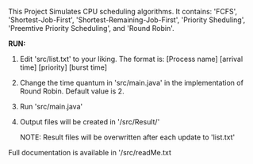 This Project Simulates CPU scheduling algorithms. It contains: 'FCFS', 'Shortest-Job-First', 'Shortest-Remaining-Job-First', 'Priority Sheduling', 'Preemtive Priority Scheduling', and 'Round Robin'.




**RUN:**
1. Edit 'src/list.txt' to your liking. The format is:
   [Process name] [arrival time] [priority] [burst time]

2. Change the time quantum in 'src/main.java' in the implementation of Round Robin. Default value is 2.

3. Run 'src/main.java'

4. Output files will be created in '/src/Result/'

   NOTE: Result files will be overwritten after each update to 'list.txt'


Full documentation is available in '/src/readMe.txt
